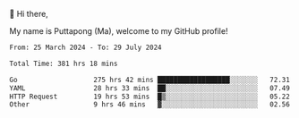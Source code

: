 👋 Hi there,

My name is Puttapong (Ma), welcome to my GitHub profile!

<!--START_SECTION:waka-->

```txt
From: 25 March 2024 - To: 29 July 2024

Total Time: 381 hrs 18 mins

Go                   275 hrs 42 mins ██████████████████░░░░░░░   72.31 %
YAML                 28 hrs 33 mins  ██░░░░░░░░░░░░░░░░░░░░░░░   07.49 %
HTTP Request         19 hrs 53 mins  █▒░░░░░░░░░░░░░░░░░░░░░░░   05.22 %
Other                9 hrs 46 mins   ▓░░░░░░░░░░░░░░░░░░░░░░░░   02.56 %
```

<!--END_SECTION:waka-->
